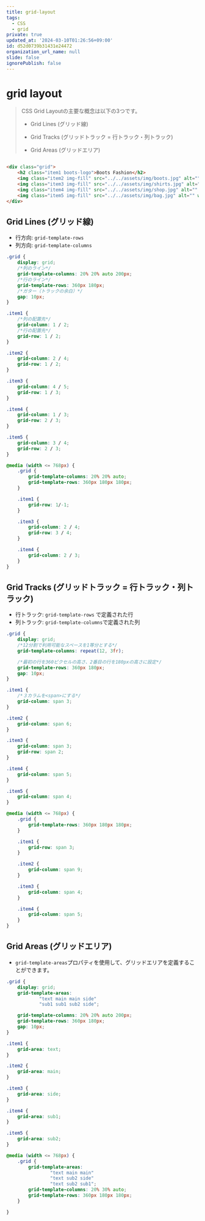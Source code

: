 ```yaml
---
title: grid-layout
tags:
  - CSS
  - grid
private: true
updated_at: '2024-03-10T01:26:56+09:00'
id: d52d0739b31431e24472
organization_url_name: null
slide: false
ignorePublish: false
---
```


# grid layout

> CSS Grid Layoutの主要な概念は以下の3つです。
> - Grid Lines (グリッド線)
>
> - Grid Tracks (グリッドトラック = 行トラック・列トラック)
>
> - Grid Areas (グリッドエリア)

```html

<div class="grid">
	<h2 class="item1 boots-logo">Boots Fashion</h2>
	<img class="item2 img-fill" src="../../assets/img/boots.jpg" alt="" width="1980" height="1512"/>
	<img class="item3 img-fill" src="../../assets/img/shirts.jpg" alt="" width="1320" height="1980"/>
	<img class="item4 img-fill" src="../../assets/img/shop.jpg" alt="" width="1600" height="1144"/>
	<img class="item5 img-fill" src="../../assets/img/bag.jpg" alt="" width="1320" height="1980"/>
</div>
```

## Grid Lines (グリッド線)

- 行方向: `grid-template-rows`
- 列方向: `grid-template-columns`

```css
.grid {
    display: grid;
    /*列のライン*/
    grid-template-columns: 20% 20% auto 200px;
    /*行のライン*/
    grid-template-rows: 360px 180px;
    /*ガター（トラックの余白）*/
    gap: 10px;
}

.item1 {
    /*列の配置先*/
    grid-column: 1 / 2;
    /*行の配置先*/
    grid-row: 1 / 2;
}

.item2 {
    grid-column: 2 / 4;
    grid-row: 1 / 2;
}

.item3 {
    grid-column: 4 / 5;
    grid-row: 1 / 3;
}

.item4 {
    grid-column: 1 / 3;
    grid-row: 2 / 3;
}

.item5 {
    grid-column: 3 / 4;
    grid-row: 2 / 3;
}

@media (width <= 768px) {
    .grid {
        grid-template-columns: 20% 20% auto;
        grid-template-rows: 360px 180px 180px;
    }

    .item1 {
        grid-row: 1/-1;
    }

    .item3 {
        grid-column: 2 / 4;
        grid-row: 3 / 4;
    }

    .item4 {
        grid-column: 2 / 3;
    }
}
```

## Grid Tracks (グリッドトラック = 行トラック・列トラック)

- 行トラック: `grid-template-rows` で定義された行
- 列トラック: `grid-template-columns`で定義された列

```css
.grid {
    display: grid;
    /*12分割で利用可能なスペースを1等分とする*/
    grid-template-columns: repeat(12, 3fr);

    /*最初の行を360ピクセルの高さ、2番目の行を180pxの高さに設定*/
    grid-template-rows: 360px 180px;
    gap: 10px;
}

.item1 {
    /*３カラムを<span>にする*/
    grid-column: span 3;
}

.item2 {
    grid-column: span 6;
}

.item3 {
    grid-column: span 3;
    grid-row: span 2;
}

.item4 {
    grid-column: span 5;
}

.item5 {
    grid-column: span 4;
}

@media (width <= 768px) {
    .grid {
        grid-template-rows: 360px 180px 180px;
    }

    .item1 {
        grid-row: span 3;
    }

    .item2 {
        grid-column: span 9;
    }

    .item3 {
        grid-column: span 4;
    }

    .item4 {
        grid-column: span 5;
    }
}
```

## Grid Areas (グリッドエリア)

- `grid-template-areas`プロパティを使用して、グリッドエリアを定義することができます。

```css
.grid {
    display: grid;
    grid-template-areas:
            "text main main side"
            "sub1 sub1 sub2 side";

    grid-template-columns: 20% 20% auto 200px;
    grid-template-rows: 360px 180px;
    gap: 10px;
}

.item1 {
    grid-area: text;
}

.item2 {
    grid-area: main;
}

.item3 {
    grid-area: side;
}

.item4 {
    grid-area: sub1;
}

.item5 {
    grid-area: sub2;
}

@media (width <= 768px) {
    .grid {
        grid-template-areas:
                "text main main"
                "text sub2 side"
                "text sub2 sub1";
        grid-template-columns: 20% 30% auto;
        grid-template-rows: 360px 180px 180px;
    }

}
```
